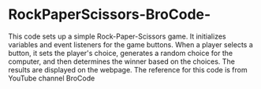 # RockPaperScissors-BroCode-
This code sets up a simple Rock-Paper-Scissors game. It initializes variables and event listeners for the game buttons. When a player selects a button, it sets the player's choice, generates a random choice for the computer, and then determines the winner based on the choices. The results are displayed on the webpage.
The reference for this code is from YouTube channel BroCode
